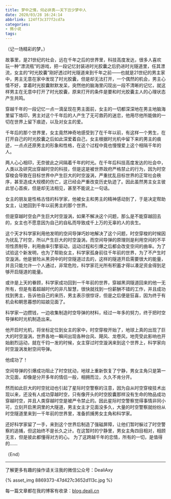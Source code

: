 ```yaml
---
title: 梦中之情，何必非真——天下岂少梦中人
date: 2020/03/28 16:24:14
abbrlink: 124ff3c377f2cd7a
categories:
- 微小说
tags:
---
```

（记一场精彩的梦。）

故事里，是21世纪的社会，远在千年之后的世界里，科技高度发达，很多人喜欢玩一种“漂流瓶”的游戏，把一段记忆封装进时光胶囊之后扔进时光隧道里，任其漂流，女主的“时光胶囊”刚好透过时光隧道来到千年之前——也就是21世纪的男主家中，男主无意在家中发现了时光胶囊，但是却无法打开，一个偶然的机会，男主心情不好，拿着时光胶囊默默发呆，突然他的脑海里闪现出一段不清晰的记忆，就这样男主在无意中打开了时光胶囊，原来打开的条件是要和时光胶囊主人的心理状态产生共鸣。

穿越千年的一段记忆一点一滴呈现在男主面前，女主的一切都深深地在男主地脑海里留下烙印，男主对这个千年后的人产生了无可救药的迷恋，他用尽他所能做的一切在世界上留下痕迹，以及对女主的爱。

千年后的那个世界里，女主竟然神奇地感受到了在千年以前，有这样一个男生，在打开自己的时光胶囊之后如此深爱着自己，女主根据时光机中留下来的男主的痕迹，一点点还原男主的形象和性格，在这个过程中竟也慢慢爱上这个相隔千年的人。

两人心心相印，无奈彼此之间隔着千年的时光。在千年后科技高度发达的社会中，人类以及研究出穿越时空的科技，但是这是被世界政府严格禁止的行为，因为时空穿梭会导致在目标世界中产生巨大的时空漩涡，严重扰乱目标世界的正常社会秩序，甚至造成大规模的伤亡，这已经会严重改变历史轨迹了。因此虽然男主女主彼此甘心首疾，但是却无法相见，甚至不能说上一句话。

女主的朋友是性格古怪的科学家，他被女主和男主的精神感动到了，于是决定帮助女主，让她回到千年以前男主的那个世界。

但是穿越时空会产生巨大时空漩涡，如果不解决这个问题，那么是不能穿越回去的，女主也不愿意因为自己的自私而导致成千上万的无辜的人的丧生。

这个天才科学家利用他发明的空间导弹巧妙地解决了这个问题，时空穿梭的时候因为扰乱了时空，所以产生巨大的时空漩涡，而空间导弹的原理则是利用空间的不平坦性质制导，利用曲率引擎驱动，运动过程和引爆之后都会改变空间的曲率。为了试验这个新发明，也为了帮助女主，科学家孤身前往千年前的世界，为了不产生时空漩涡，他是冒险从黑洞中的时空隧道过去的，这样的隧道开启需要很大的能量，并且只能允许一个人通过，非常危险，科学家花光所有积蓄才得以凑足资金得到足够开启隧道的能量。

或许是上天的眷顾，科学家成功回到一千年前的世界，穿越黑洞隧道回来的他一无所有，但是有着超越时代的非凡智慧，很快就找到一份薪酬不错的工作，并且成功找到男主，告诉他自己的来历，男主表示很惊讶，但是之后便是狂喜，因为终于有机会和朝思暮想的姑娘见面了。

科学家一边攒钱，一边收集制造时空导弹的材料，经过一年多的努力，终于把时空导弹和时光机制造出来。

他开启时光机，将坐标定位到女主的家中，时空穿梭开始了，地球上真的出现了巨大的时空漩涡，世界各地一瞬间出现各种台风、飓风、龙卷风，地壳受此影响也开始剧烈运动，就在千钧一发的时候，女主穿过时空漩涡来到这个世界上，科学家向时空漩涡发射空间导弹。

他成功了！

空间导弹的引爆成功阻止了时空扰动，地球上重新恢复了宁静，男女主角只是第一次见面，却像是分开多年的情侣一般，相拥而泣，久久不肯分开。

然而如此巨大的时空扰动也引起了星际时空警察的注意，因为自从时空穿梭技术出现以来，还没有人成功穿越时空，只有像开头的时空胶囊那样没有生命的物品成功穿越时空，并且人类穿越时空是被严令禁止的。因此星际时空警察觉得事情非同小可，立刻开启黑洞里的大隧道，男主女主才见面没多久，大量的时空警察就纷纷从时空隧道里来到一千年前的世界里，准备抓捕男女主角和科学家。

还好科学家留了一手，来到这个世界后制造了强磁屏障，让他们暂时躲过了时空警察的追捕，但这始终不是长久之计。在这暂时的宁静里，男女主角四目相对，相顾无言，但是彼此都懂得对方的心。
为了这跨越千年的恋情，所有的一切，是值得的……

（End）

---------------

了解更多有趣的操作请关注我的微信公众号：DealiAxy

{% asset_img 8869373-47d427c3652d113c.jpg %}

每一篇文章都在我的博客有收录：[blog.deali.cn](http://blog.deali.cn)
